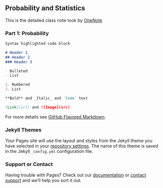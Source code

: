 ## Probability and Statistics

This is the detailed class note took by [OneNote](https://utexas-my.sharepoint.com/:o:/g/personal/xiaohan_sun_austin_utexas_edu/EjxN9_G7TfBHor3eflN0gLkBEzM112PUW1-R8KKJPjwmkw?e=4vBQtY)

### Part 1: Probability



```markdown
Syntax highlighted code block

# Header 1
## Header 2
### Header 3

- Bulleted
- List

1. Numbered
2. List

**Bold** and _Italic_ and `Code` text

[Link](url) and ![Image](src)
```

For more details see [GitHub Flavored Markdown](https://guides.github.com/features/mastering-markdown/).

### Jekyll Themes

Your Pages site will use the layout and styles from the Jekyll theme you have selected in your [repository settings](https://github.com/xiaohan-sun/Probability-and-Statistics/settings). The name of this theme is saved in the Jekyll `_config.yml` configuration file.

### Support or Contact

Having trouble with Pages? Check out our [documentation](https://docs.github.com/categories/github-pages-basics/) or [contact support](https://github.com/contact) and we’ll help you sort it out.

